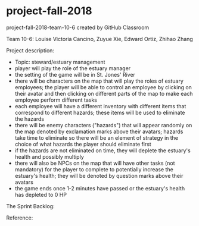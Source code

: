 # project-fall-2018
project-fall-2018-team-10-6 created by GitHub Classroom

Team 10-6: Louise Victoria Cancino, Zuyue Xie, Edward Ortiz, Zhihao Zhang

Project description:
- Topic: steward/estuary management
- player will play the role of the estuary manager
- the setting of the game will be in St. Jones' River
- there will be characters on the map that will play the roles of estuary employees;
the player will be able to control an employee by clicking on their avatar and then 
clicking on different parts of the map to make each employee perform different tasks
- each employee will have a different inventory with different items that correspond to
different hazards; these items will be used to eliminate the hazards
- there will be enemy characters ("hazards") that will appear randomly on the map 
denoted by exclamation marks above their avatars; hazards take time to eliminate 
so there will be an element of strategy in the choice of what hazards the player should
eliminate first
- if the hazards are not eliminated on time, they will deplete the estuary's health and
possibly multiply
- there will also be NPCs on the map that will have other tasks (not mandatory) for the
player to complete to potentially increase the estuary's health; they will be denoted by
question marks above their avatars
- the game ends once 1-2 minutes have passed or the estuary's health has depleted to 0 HP


The Sprint Backlog:

Reference:

